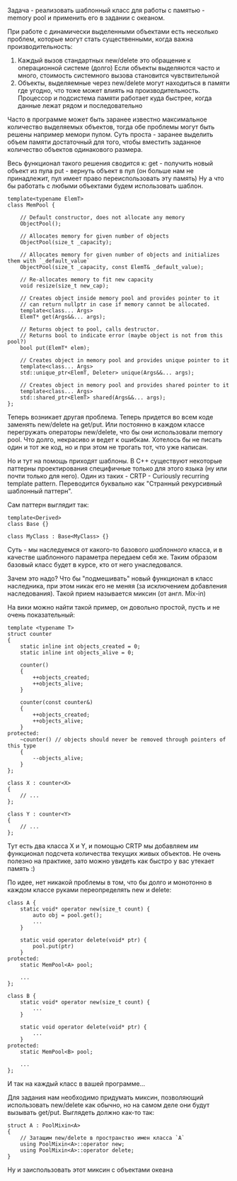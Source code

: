 
Задача - реализовать шаблонный класс для работы с памятью - memory pool и применить его в задании с океаном.

При работе с динамически выделенными объектами есть несколько проблем, которые могут стать существенными, когда важна производительность:
1. Каждый вызов стандартных new/delete это обращение к операционной системе (долго)
    Если объекты выделяются часто и много, стоимость системного вызова становится чувствительной
2. Объекты, выделяемные через new/delete могут находиться в памяти где угодно, что тоже может влиять на производительность.
    Процессор и подсистема памяти работает куда быстрее, когда данные лежат рядом и последовательно

Часто в программе может быть заранее известно максимальное количество выделяемых объектов, тогда обе проблемы могут быть решены например мемори пулом.
Суть проста - заранее выделить объем памяти достаточный для того, чтобы вместить заданное количество объектов одинакового размера.

Весь функционал такого решения сводится к:
    get - получить новый объект из пула
    put - вернуть объект в пул (он больше нам не принадлежит, пул имеет право переиспользовать эту память)
Ну а что бы работать с любыми объектами будем использовать шаблон.

```
template<typename ElemT>
class MemPool {

    // Default constructor, does not allocate any memory
    ObjectPool();

    // Allocates memory for given number of objects
    ObjectPool(size_t _capacity);

    // Allocates memory for given number of objects and initializes them with `_default_value`
    ObjectPool(size_t _capacity, const ElemT& _default_value);

    // Re-allocates memory to fit new capacity
    void resize(size_t new_cap);

    // Creates object inside memory pool and provides pointer to it
    // can return nullptr in case if memory cannot be allocated.
    template<class... Args>
    ElemT* get(Args&&... args);

    // Returns object to pool, calls destructor.
    // Returns bool to indicate error (maybe object is not from this pool?)
    bool put(ElemT* elem);

    // Creates object in memory pool and provides unique pointer to it
    template<class... Args>
    std::unique_ptr<ElemT, Deleter> unique(Args&&... args);

    // Creates object in memory pool and provides shared pointer to it
    template<class... Args>
    std::shared_ptr<ElemT> shared(Args&&... args);
};
```


Теперь возникает другая проблема.
Теперь придется во всем коде заменять new/delete на get/put.
Или постоянно в каждом классе перегружать операторы new/delete, что бы они использовали memory pool.
Что долго, некрасиво и ведет к ошибкам.
Хотелось бы не писать один и тот же код, но и при этом не трогать тот, что уже написан.

Но и тут на помощь приходят шаблоны.
В C++ существуют некоторые паттерны проектирования специфичные только для этого языка (ну или почти только для него).
Один из таких - CRTP - Curiously recurring template pattern. Переводится буквально как "Странный рекурсивный шаблонный паттерн".

Сам паттерн выглядит так:
```
template<Derived>
class Base {}

class MyClass : Base<MyClass> {}
```

Суть - мы наследуемся от какого-то базового *шаблонного* класса, и в качестве шаблонного параметра передаем себя же.
Таким образом базовый класс будет в курсе, кто от него унаследовался.

Зачем это надо?
Что бы "подмешивать" новый функционал в класс наследника, при этом никак его не меняя (за исключением добавления наследования).
Такой прием называется миксин (от англ. Mix-in)

На вики можно найти такой пример, он довольно простой, пусть и не очень показательный:
```
template <typename T>
struct counter
{
    static inline int objects_created = 0;
    static inline int objects_alive = 0;

    counter()
    {
        ++objects_created;
        ++objects_alive;
    }
    
    counter(const counter&)
    {
        ++objects_created;
        ++objects_alive;
    }
protected:
    ~counter() // objects should never be removed through pointers of this type
    {
        --objects_alive;
    }
};

class X : counter<X>
{
    // ...
};

class Y : counter<Y>
{
    // ...
};
```

Тут есть два класса X и Y, и помощью CRTP мы добавляем им функционал подсчета количества текущих живых объектов.
Не очень полезно на практике, зато можно увидеть как быстро у вас утекает память :)


По идее, нет никакой проблемы в том, что бы долго и монотонно в каждом классе руками переопределять new и delete:
```
class A {
    static void* operator new(size_t count) {
        auto obj = pool.get();
        ...
    }

    static void operator delete(void* ptr) {
        pool.put(ptr)
    }
protected:
    static MemPool<A> pool;

    ...
};

class B {
    static void* operator new(size_t count) {
        ...
    }

    static void operator delete(void* ptr) {
        ...
    }
protected:
    static MemPool<B> pool;

    ...
};
```
И так на каждый класс в вашей программе...


Для задания нам необходимо придумать миксин, позволяющий использовать new/delete как обычно, но на самом деле они будут вызывать get/put.
Выглядеть должно как-то так:
```
struct A : PoolMixin<A>
{
    // Затащим new/delete в пространство имен класса `A`
    using PoolMixin<A>::operator new;
    using PoolMixin<A>::operator delete;
}
```
Ну и заиспользовать этот миксин с объектами океана
